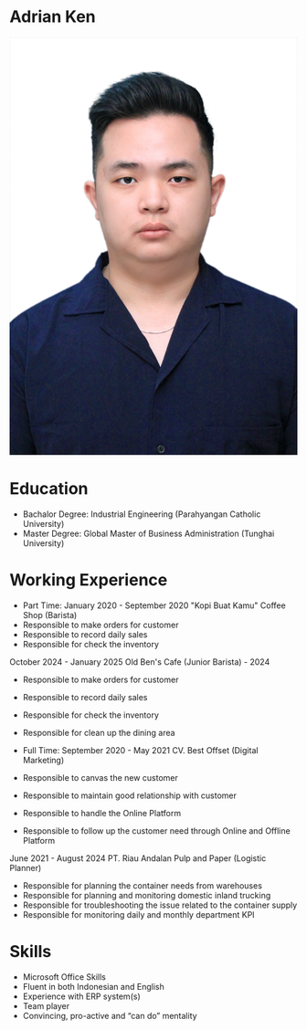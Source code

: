 # Adrian Ken

![](Photo%20of%20Adrianus%20Sebastian%20Kenneth.jpeg)

# Education
- Bachalor Degree: Industrial Engineering (Parahyangan Catholic University)
- Master Degree: Global Master of Business Administration (Tunghai University)
# Working Experience

- Part Time:
January 2020 - September 2020
"Kopi Buat Kamu" Coffee Shop (Barista) 
- Responsible to make orders for customer
- Responsible to record daily sales
- Responsible for check the inventory

October 2024 - January 2025
Old Ben's Cafe (Junior Barista) - 2024
- Responsible to make orders for customer
- Responsible to record daily sales
- Responsible for check the inventory
- Responsible for clean up the dining area

- Full Time:
September 2020 - May 2021
CV. Best Offset (Digital Marketing)
- Responsible to canvas the new customer
- Responsible to maintain good relationship with customer
- Responsible to handle the Online Platform
- Responsible to follow up the customer need through Online and Offline Platform

June 2021 - August 2024
PT. Riau Andalan Pulp and Paper (Logistic Planner)
- Responsible for planning the container needs from warehouses
- Responsible for planning and monitoring domestic inland trucking
- Responsible for troubleshooting the issue related to the container supply
- Responsible for monitoring daily and monthly department KPI
  
# Skills
- Microsoft Office Skills
- Fluent in both Indonesian and English
- Experience with ERP system(s)
- Team player
- Convincing, pro-active and “can do” mentality
